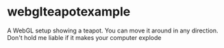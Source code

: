 webglteapotexample
==================

A WebGL setup showing a teapot. You can move it around in any direction. Don't hold me liable if it makes your computer explode
